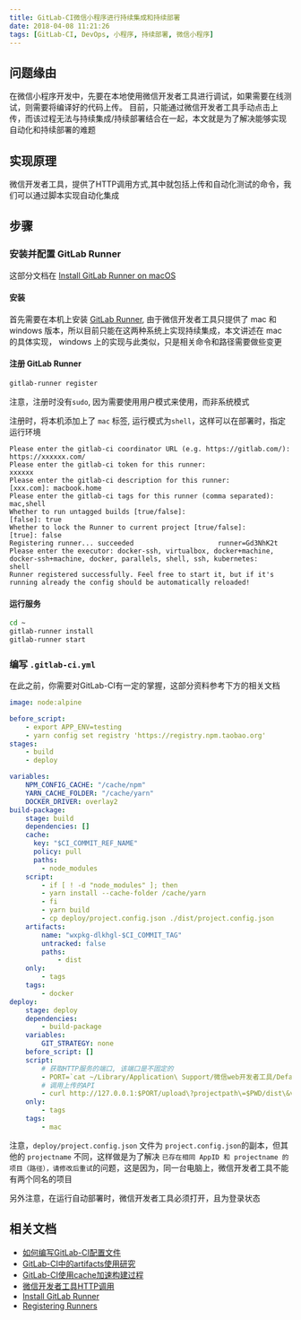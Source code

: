 ```yaml
---
title: GitLab-CI微信小程序进行持续集成和持续部署
date: 2018-04-08 11:21:26
tags: [GitLab-CI, DevOps, 小程序, 持续部署, 微信小程序]
---
```


## 问题缘由

在微信小程序开发中，先要在本地使用微信开发者工具进行调试，如果需要在线测试，则需要将编译好的代码上传。
目前，只能通过微信开发者工具手动点击上传，而该过程无法与持续集成/持续部署结合在一起，本文就是为了解决能够实现自动化和持续部署的难题

## 实现原理

微信开发者工具，提供了HTTP调用方式,其中就包括上传和自动化测试的命令，我们可以通过脚本实现自动化集成

## 步骤

### 安装并配置 GitLab Runner

这部分文档在 [Install GitLab Runner on macOS](https://docs.gitlab.com/runner/install/osx.html)

#### 安装 

首先需要在本机上安装 [GitLab Runner](https://docs.gitlab.com/runner/),  由于微信开发者工具只提供了 mac 和 windows 版本，所以目前只能在这两种系统上实现持续集成，本文讲述在 mac 的具体实现， windows 上的实现与此类似，只是相关命令和路径需要做些变更

#### 注册 GitLab Runner

```bash
gitlab-runner register

```
注意，注册时没有`sudo`, 因为需要使用用户模式来使用，而非系统模式

注册时，将本机添加上了 `mac` 标签, 运行模式为`shell`，这样可以在部署时，指定运行环境

```
Please enter the gitlab-ci coordinator URL (e.g. https://gitlab.com/):
https://xxxxxx.com/
Please enter the gitlab-ci token for this runner:
xxxxxx
Please enter the gitlab-ci description for this runner:
[xxx.com]: macbook.home
Please enter the gitlab-ci tags for this runner (comma separated):
mac,shell
Whether to run untagged builds [true/false]:
[false]: true
Whether to lock the Runner to current project [true/false]:
[true]: false
Registering runner... succeeded                     runner=Gd3NhK2t
Please enter the executor: docker-ssh, virtualbox, docker+machine, docker-ssh+machine, docker, parallels, shell, ssh, kubernetes:
shell
Runner registered successfully. Feel free to start it, but if it's running already the config should be automatically reloaded!

```


#### 运行服务

```bash
cd ~
gitlab-runner install
gitlab-runner start

```

### 编写 `.gitlab-ci.yml`

在此之前，你需要对GitLab-CI有一定的掌握，这部分资料参考下方的相关文档

```YAML
image: node:alpine

before_script:
    - export APP_ENV=testing
    - yarn config set registry 'https://registry.npm.taobao.org'
stages:
    - build
    - deploy

variables:
    NPM_CONFIG_CACHE: "/cache/npm"
    YARN_CACHE_FOLDER: "/cache/yarn"
    DOCKER_DRIVER: overlay2
build-package:
    stage: build
    dependencies: []
    cache:
      key: "$CI_COMMIT_REF_NAME"
      policy: pull
      paths:
        - node_modules
    script:
        - if [ ! -d "node_modules" ]; then
        - yarn install --cache-folder /cache/yarn
        - fi
        - yarn build
        - cp deploy/project.config.json ./dist/project.config.json
    artifacts:
        name: "wxpkg-dlkhgl-$CI_COMMIT_TAG"
        untracked: false
        paths:
            - dist
    only:
        - tags
    tags:
        - docker
deploy:
    stage: deploy
    dependencies:
        - build-package
    variables:
        GIT_STRATEGY: none
    before_script: []
    script:
        # 获取HTTP服务的端口, 该端口是不固定的
        - PORT=`cat ~/Library/Application\ Support/微信web开发者工具/Default/.ide`
        # 调用上传的API
        - curl http://127.0.0.1:$PORT/upload\?projectpath\=$PWD/dist\&version\=$CI_COMMIT_TAG\&desc\=audo-deploy
    only:
        - tags
    tags:
        - mac
```

注意，`deploy/project.config.json` 文件为 `project.config.json`的副本，但其他的 `projectname` 不同，这样做是为了解决 `已存在相同 AppID 和 projectname 的项目（路径），请修改后重试`的问题，这是因为，同一台电脑上，微信开发者工具不能有两个同名的项目


另外注意，在运行自动部署时，微信开发者工具必须打开，且为登录状态

## 相关文档

+ [如何编写GitLab-CI配置文件](https://zacksleo.github.io/2017/04/27/%E5%A6%82%E4%BD%95%E7%BC%96%E5%86%99GitLab-CI%E9%85%8D%E7%BD%AE%E6%96%87%E4%BB%B6/)
+ [GitLab-CI中的artifacts使用研究](https://zacksleo.github.io/2017/04/18/GitLab-CI%E4%B8%AD%E7%9A%84artifacts%E4%BD%BF%E7%94%A8%E7%A0%94%E7%A9%B6/)
+ [GitLab-CI使用cache加速构建过程](https://zacksleo.github.io/2018/01/26/GitLab-CI%E4%BD%BF%E7%94%A8cache%E5%8A%A0%E9%80%9F%E6%9E%84%E5%BB%BA%E8%BF%87%E7%A8%8B/)
+ [微信开发者工具HTTP调用](https://developers.weixin.qq.com/miniprogram/dev/devtools/http.html)
+ [Install GitLab Runner](https://docs.gitlab.com/runner/install/)
+ [Registering Runners](https://docs.gitlab.com/runner/register/index.html)
